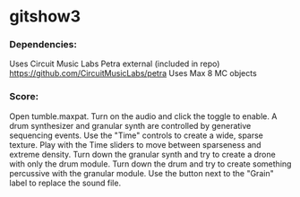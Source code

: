 # gitshow3

### Dependencies:
Uses Circuit Music Labs Petra external (included in repo)
https://github.com/CircuitMusicLabs/petra
Uses Max 8 MC objects

### Score:
Open tumble.maxpat. Turn on the audio and click the toggle to enable. A drum synthesizer and granular synth are controlled by generative sequencing events. Use the "Time" controls to create a wide, sparse texture. Play with the Time sliders to move between sparseness and extreme density.  Turn down the granular synth and try to create a drone with only the drum module. Turn down the drum and try to create something percussive with the granular module. Use the button next to the "Grain" label to replace the sound file.
